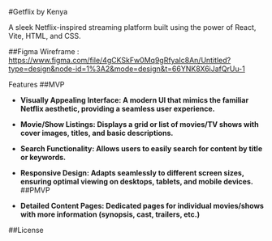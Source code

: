#Getflix by Kenya

A sleek Netflix-inspired streaming platform built using the power of React, Vite, HTML, and CSS.

##Figma Wireframe : https://www.figma.com/file/4gCKSkFw0Mq9gRfyaIc8An/Untitled?type=design&node-id=1%3A2&mode=design&t=66YNK8X6iJafQrUu-1

Features
##MVP 

* **Visually Appealing Interface: A modern UI that mimics the familiar Netflix aesthetic, providing a seamless user experience.**
* **Movie/Show Listings: Displays a grid or list of movies/TV shows with cover images, titles, and basic descriptions.**
* **Search Functionality: Allows users to easily search for content by title or keywords.**
* **Responsive Design: Adapts seamlessly to different screen sizes, ensuring optimal viewing on desktops, tablets, and mobile devices.**
##PMVP 

* **Detailed Content Pages: Dedicated pages for individual movies/shows with more information (synopsis, cast, trailers, etc.)**

##License